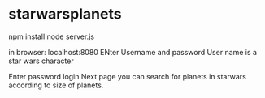 # starwarsplanets

npm install
node server.js

in browser:
localhost:8080
ENter Username and password
User name is a star wars character

Enter password
login
Next page you can search for planets in starwars according to size of planets.
